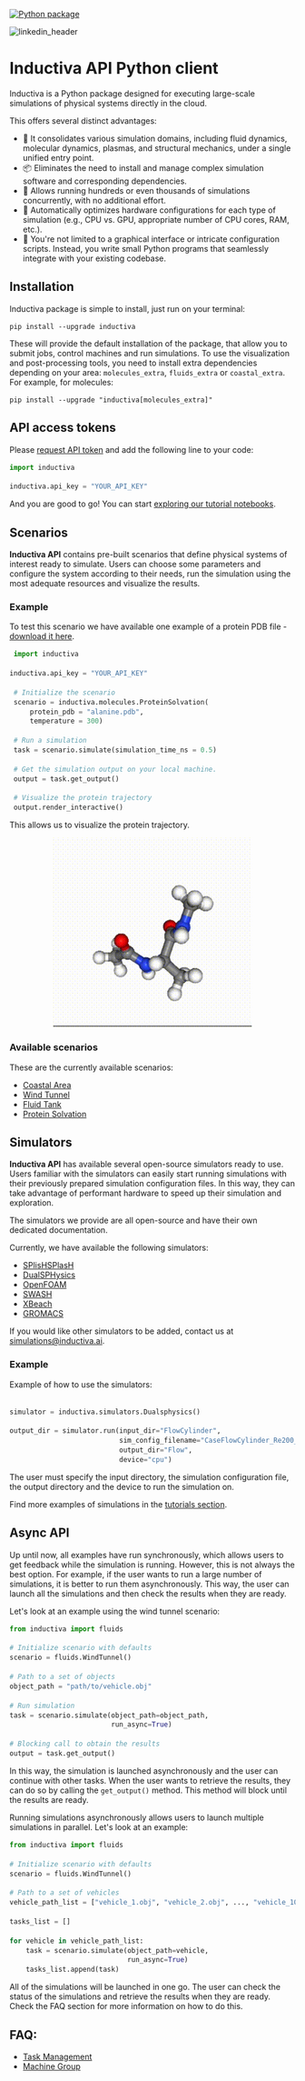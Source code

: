 
[![Python package](https://github.com/inductiva/inductiva/actions/workflows/python-package.yml/badge.svg)](https://github.com/inductiva/inductiva/actions/workflows/python-package.yml)

![linkedin_header](https://user-images.githubusercontent.com/104431973/231184851-0ce34289-593e-4832-aaa2-9aae652113f5.jpg)

# Inductiva API Python client

Inductiva is a Python package designed for executing large-scale simulations of physical systems directly in the cloud.

This offers several distinct advantages:

- 🔄 It consolidates various simulation domains, including fluid dynamics, molecular dynamics, plasmas, and structural mechanics, under a single unified entry point.
- 📦 Eliminates the need to install and manage complex simulation software and corresponding dependencies.
- 🚀 Allows running hundreds or even thousands of simulations concurrently, with no additional effort.
- 💽 Automatically optimizes hardware configurations for each type of simulation (e.g., CPU vs. GPU, appropriate number of CPU cores, RAM, etc.).
- 🐍 You're not limited to a graphical interface or intricate configuration scripts. Instead, you write small Python programs that seamlessly integrate with your existing codebase.


## Installation

Inductiva package is simple to install, just run on your terminal:

```
pip install --upgrade inductiva
```

These will provide the default installation of the package, that allow you to submit jobs, control machines and run simulations. To use the visualization and post-processing tools, you need to install extra dependencies depending on your area: `molecules_extra`, `fluids_extra` or `coastal_extra`. For example, for molecules:

```
pip install --upgrade "inductiva[molecules_extra]"
```

## API access tokens

Please [request API token](https://docs.google.com/forms/d/e/1FAIpQLSflytIIwzaBE_ZzoRloVm3uTo1OQCH6Cqhw3bhFVnC61s7Wmw/viewform) and add the following line to your code:

```python
import inductiva

inductiva.api_key = "YOUR_API_KEY"
```

And you are good to go! You can start [exploring our tutorial notebooks](https://github.com/inductiva/inductiva/tree/main/demos).

## Scenarios

**Inductiva API** contains pre-built scenarios that define physical systems of interest ready to simulate. Users can choose some parameters and configure the system according to their needs, run the simulation using the most adequate resources and visualize the results.


### Example

To test this scenario we have available one example of a protein PDB file - [download it here](inductiva/resources/alanine.pdb).

```python
 import inductiva

inductiva.api_key = "YOUR_API_KEY"

 # Initialize the scenario
 scenario = inductiva.molecules.ProteinSolvation(
     protein_pdb = "alanine.pdb",
     temperature = 300)

 # Run a simulation
 task = scenario.simulate(simulation_time_ns = 0.5)

 # Get the simulation output on your local machine.
 output = task.get_output()

 # Visualize the protein trajectory
 output.render_interactive()
 ```

This allows us to visualize the protein trajectory.

<p align="center">
  <img src="https://github.com/inductiva/inductiva/blob/main/resources/media/alanine_traject.gif?raw=True" alt="Protein solvation simulation" width="350">
</p>

### Available scenarios

These are the currently available scenarios:

- [Coastal Area](https://github.com/inductiva/inductiva/tree/main/inductiva/coastal)
- [Wind Tunnel](https://github.com/inductiva/inductiva/tree/main/inductiva/fluids/wind_tunnel)
- [Fluid Tank](https://github.com/inductiva/inductiva/tree/main/inductiva/fluids/fluid_tank)
- [Protein Solvation](https://github.com/inductiva/inductiva/tree/main/inductiva/molecules/protein_solvation)


## Simulators

**Inductiva API** has available several open-source simulators ready to use. Users familiar with the simulators can easily start running simulations with their previously prepared simulation configuration files. In this way, they can take advantage of performant hardware to speed up their simulation and exploration.

The simulators we provide are all open-source and have their own dedicated documentation.

Currently, we have available the following simulators:
- [SPlisHSPlasH](https://github.com/InteractiveComputerGraphics/SPlisHSPlasH)
- [DualSPHysics](https://github.com/DualSPHysics/DualSPHysics)
- [OpenFOAM](https://www.openfoam.com/)
- [SWASH](https://swash.sourceforge.io/)
- [XBeach](https://oss.deltares.nl/web/xbeach/)
- [GROMACS](https://www.gromacs.org/)

If you would like other simulators to be added, contact us at [simulations@inductiva.ai](mailto:simulations@inductiva.ai).

### Example

Example of how to use the simulators:

```python

simulator = inductiva.simulators.Dualsphysics()

output_dir = simulator.run(input_dir="FlowCylinder",
                           sim_config_filename="CaseFlowCylinder_Re200_Def.xml",
                           output_dir="Flow",
                           device="cpu")
```

The user must specify the input directory, the simulation configuration file, the output directory and the device to run the simulation on.

Find more examples of simulations in the [tutorials section](https://github.com/inductiva/inductiva/tree/main/demos).


## Async API

Up until now, all examples have run synchronously, which allows users to get feedback while the simulation is running. However, this is not always the best option. For example, if the user wants to run a large number of simulations, it is better to run them asynchronously. This way, the user can launch all the simulations and then check the results when they are ready.

Let's look at an example using the wind tunnel scenario:

```python
from inductiva import fluids

# Initialize scenario with defaults
scenario = fluids.WindTunnel()

# Path to a set of objects
object_path = "path/to/vehicle.obj"

# Run simulation
task = scenario.simulate(object_path=object_path,
                         run_async=True)

# Blocking call to obtain the results
output = task.get_output()
```

In this way, the simulation is launched asynchronously and the user can continue with other tasks. When the user wants to retrieve the results, they can do so by calling the `get_output()` method. This method will block until the results are ready.

Running simulations asynchronously allows users to launch multiple simulations in parallel. Let's look at an example:

```python
from inductiva import fluids

# Initialize scenario with defaults
scenario = fluids.WindTunnel()

# Path to a set of vehicles
vehicle_path_list = ["vehicle_1.obj", "vehicle_2.obj", ..., "vehicle_1000.obj"]

tasks_list = []

for vehicle in vehicle_path_list:
    task = scenario.simulate(object_path=vehicle,
                             run_async=True)
    tasks_list.append(task)
```

All of the simulations will be launched in one go. The user can check the status of the simulations and retrieve the results when they are ready. Check the FAQ section for more information on how to do this.



## FAQ:

- [Task Management](https://github.com/inductiva/inductiva/tree/main/inductiva/tasks)
- [Machine Group](https://github.com/inductiva/inductiva/tree/main/inductiva/resources)
